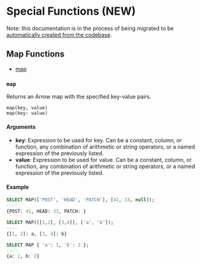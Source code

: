 <!---
  Licensed to the Apache Software Foundation (ASF) under one
  or more contributor license agreements.  See the NOTICE file
  distributed with this work for additional information
  regarding copyright ownership.  The ASF licenses this file
  to you under the Apache License, Version 2.0 (the
  "License"); you may not use this file except in compliance
  with the License.  You may obtain a copy of the License at

    http://www.apache.org/licenses/LICENSE-2.0

  Unless required by applicable law or agreed to in writing,
  software distributed under the License is distributed on an
  "AS IS" BASIS, WITHOUT WARRANTIES OR CONDITIONS OF ANY
  KIND, either express or implied.  See the License for the
  specific language governing permissions and limitations
  under the License.
-->

<!---
This file was generated by the dev/update_function_docs.sh script.
Do not edit it manually as changes will be overwritten.
Instead, edit the SpecialUDFImpl's documentation() function to
update documentation for an individual UDF or the
dev/update_function_docs.sh file for updating surrounding text.
-->

# Special Functions (NEW)

Note: this documentation is in the process of being migrated to be [automatically created from the codebase].

[automatically created from the codebase]: https://github.com/apache/datafusion/issues/12740

## Map Functions

- [map](#map)

### `map`

Returns an Arrow map with the specified key-value pairs.

```
map(key, value)
map(key: value)
```

#### Arguments

- **key**: Expression to be used for key. Can be a constant, column, or function, any combination of arithmetic or string operators, or a named expression of the previously listed.
- **value**: Expression to be used for value. Can be a constant, column, or function, any combination of arithmetic or string operators, or a named expression of the previously listed.

#### Example

```sql
SELECT MAP(['POST', 'HEAD', 'PATCH'], [41, 33, null]);
----
{POST: 41, HEAD: 33, PATCH: }

SELECT MAP([[1,2], [3,4]], ['a', 'b']);
----
{[1, 2]: a, [3, 4]: b}

SELECT MAP { 'a': 1, 'b': 2 };
----
{a: 1, b: 2}
```
